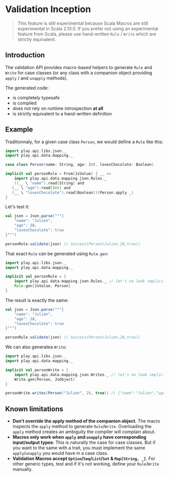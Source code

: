 # Validation Inception

> This feature is still experimental because Scala Macros are still experimental in Scala 2.10.0. If you prefer not using an experimental feature from Scala, please use hand-written `Rule` / `Write` which are strictly equivalent.

## Introduction

The validation API provides macro-based helpers to generate `Rule` and `Write` for case classes (or any class with a companion object providing `apply` / and `unapply` methods).

The generated code:

- is completely typesafe
- is compiled
- does not rely on runtime introspection **at all**
- is strictly equivalent to a hand-written definition

## Example

Traditionnaly, for a given case class `Person`, we would define a `Rule` like this:

```scala
import play.api.libs.json._
import play.api.data.mapping._

case class Person(name: String, age: Int, lovesChocolate: Boolean)

implicit val personRule = From[JsValue] { __ =>
	import play.api.data.mapping.json.Rules._
	((__ \ "name").read[String] and
   (__ \ "age").read[Int] and
   (__ \ "lovesChocolate").read[Boolean])(Person.apply _)
}
```

Let's test it:

```scala
val json = Json.parse("""{
	"name": "Julien",
	"age": 28,
	"lovesChocolate": true
}""")

personRule.validate(json) // Success(Person(Julien,28,true))
```

That exact `Rule` can be generated using `Rule.gen`:

```scala
import play.api.libs.json._
import play.api.data.mapping._

implicit val personRule = {
	import play.api.data.mapping.json.Rules._ // let's no leak implicits everywhere
	Rule.gen[JsValue, Person]
}
```

The result is exactly the same:

```scala
val json = Json.parse("""{
	"name": "Julien",
	"age": 28,
	"lovesChocolate": true
}""")

personRule.validate(json) // Success(Person(Julien,28,true))
```

We can also generatea `Write`:

```scala
import play.api.libs.json._
import play.api.data.mapping._

implicit val personWrite = {
	import play.api.data.mapping.json.Writes._ // let's no leak implicits everywhere
	Write.gen[Person, JsObject]
}

personWrite.writes(Person("Julien", 28, true)) // {"name":"Julien","age":28,"lovesChocolate":true}
```


## Known limitations

 - **Don’t override the apply method of the companion object.** The macro inspects the `apply` method to generate `Rule`/`Write`. Overloading the `apply` method creates an ambiguity the compiler will complain about.
 - **Macros only work when `apply` and `unapply` have corresponding input/output types**: This is naturally the case for case classes. But if you want to the same with a trait, you must implement the same  `apply`/`unapply` you would have in a case class.
- **Validation Macros accept `Option`/`Seq`/`List`/`Set` & `Map[String, _]`**. For other generic types, test and if it's not working, define your `Rule`/`Write` manually.